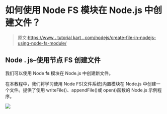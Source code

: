 # 如何使用 Node FS 模块在 Node.js 中创建文件？

> 原文:[https://www . tutorial kart . com/nodejs/create-file-in-nodejs-using-node-fs-module/](https://www.tutorialkart.com/nodejs/create-file-in-nodejs-using-node-fs-module/)

## Node . js–使用节点 FS 创建文件

我们可以使用 Node **fs** 模块在 Node.js 中创建新文件。

在本教程中，我们将学习使用 Node FS(文件系统)内置模块在 Node.js 中创建一个文件。提供了使用 writeFile()、appendFile()或 open()函数的 Node.js 示例程序。

[![](../Images/925da31b32d6bc3827932f6c8afb11bb.png)](https://www.tutorialkart.com/)